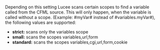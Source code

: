 Depending on this setting Lucee scans certain scopes to find a variable called from the CFML source. This will only happen, when the variable is called without a scope. (Example: #myVar# instead of #variables.myVar#), the following values are supported:

- **strict:** scans only the variables scope
- **small:** scans the scopes variables,url,form
- **standard:** scans the scopes variables,cgi,url,form,cookie